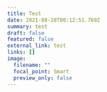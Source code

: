 ```yaml
---
title: Test
date: 2021-08-28T00:12:51.769Z
summary: test
draft: false
featured: false
external_link: test
links: []
image:
  filename: ""
  focal_point: Smart
  preview_only: false
---
```

